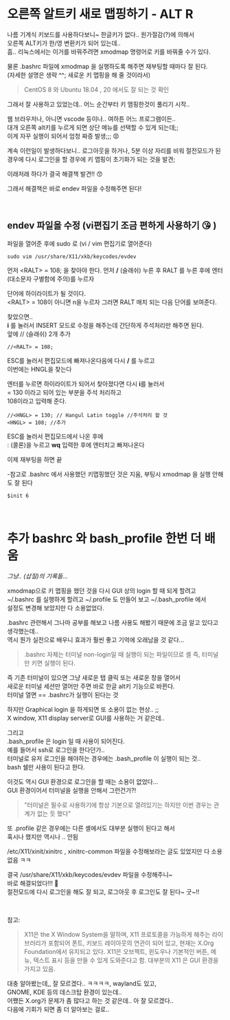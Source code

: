 # 오른쪽 알트키 새로 맵핑하기 - ALT R
나름 기계식 키보드를 사용하다보니~ 한글키가 없다.. 원가절감(?)에 의해서   
오른쪽 ALT키가 한/영 변환키가 되어 있는데..  
흠.. 리눅스에서는 이거를 바꿔주려면 xmodmap 명령어로 키를 바꿔줄 수가 있다.  

물론 .bashrc 파일에 xmodmap 을 실행하도록 해주면 재부팅할 때마다 잘 된다.  
(자세한 설명은 생략 ^^; 새로운 키 맵핑을 해 줄 것이라서)

>CentOS 8 와 Ubuntu 18.04 , 20 에서도 잘 되는 것 확인

그래서 잘 사용하고 있었는데.. 어느 순간부터 키 맴핑한것이 풀리기 시작..

웹 브라우저나, 아니면 vscode 등이나.. 여하튼 어느 프로그램이든..   
대개 오른쪽 alt키를 누르게 되면 상단 메뉴를 선택할 수 있게 되는데;;  
이게 자꾸 실행이 되어서 엄청 짜증 발생;;;  😡

계속 이런일이 발생하다보니..
로그아웃을 하거나, 5분 이상 자리를 비워 절전모드가 된 경우에 다시 로그인을 할 경우에
키 맵핑이 초기화가 되는 것을 발견; 

이래저래 하다가 결국 해결책 발견!! 😙

그래서 해결책은 바로 endev 파일을 수정해주면 된다!  

<br>

## endev 파일을 수정 (vi편집기 조금 편하게 사용하기 😘 )

파일을 열어준 후에 sudo 로 (vi / vim 편집기로 열어준다)
```
sudo vim /usr/share/X11/xkb/keycodes/evdev
```

먼저 <RALT\> = 108; 을 찾아야 한다. 
먼저 **/** (슬래쉬) 누른 후 RALT 를 누른 후에 엔터 (대소문자 구별함에 주의)를 누르자

단어에 하이라이트가 될 것이다.  
<RALT\> = 108이 아니면 n을 누르자 그러면 RALT 매치 되는 다음 단어를 보여준다.   

찾았으면..  
**i** 를 눌러서 INSERT 모드로 수정을 해주는데 간단하게 주석처리만 해주면 된다.  
앞에 // (슬래쉬) 2개 추가
```
//<RALT> = 108;
```

ESC를 눌러서 편집모드에 빠져나온다음에 다시 **/** 를 누르고   
이번에는 HNGL을 찾는다 

엔터를 누르면 하이라이트가 되어서 찾아졌다면 다시 **i**를 눌러서  
<HNGL> = 130 이라고 되어 있는 부분을 주석 처리하고   
108이라고 입력해 준다.

```
//<HNGL> = 130; // Hangul Latin toggle //주석처리 할 것
<HNGL> = 108; //추가
```

ESC를 눌러서 편집모드에서 나온 후에     
: (콜론)을 누르고 **wq** 입력한 후에 엔터치고 빠져나온다

이제 재부팅을 하면 끝

-참고로 .bashrc 에서 사용했던 키맵핑했던 것은 지움, 부팅시 xmodmap 을 실행 안해도 잘 된다

```
$init 6
```

<br>

# 추가 bashrc 와 bash_profile 한번 더 배움
*그냥.. (삽질)의 기록들...*

xmodmap으로 키 맵핑을 했던 것을 다시 GUI 상의 login 할 때 되게 할려고  
~/.bashrc 를 실행하게 할려고 ~/.profile 도 만들어 보고 ~/.bash_profile 에서   
설정도 변경해 보았지만 다 소용없었다. 

.bashrc 관련해서 그나마 공부를 해보고 나름 사용도 해봤기 때문에 조금 알고 있다고 생각했는데..  
역시 뭔가 실전으로 배우니 효과가 훨씬 좋고 기억에 오래남을 것 같다...

> .bashrc 자체는 터미널 non-login일 때 실행이 되는 파일이므로 셸 즉, 터미널만 키면 실행이 된다. 

즉 기존 터미널이 있으면 그냥 새로운 탭 클릭 또는 새로운 창을 열어서   
새로운 터미널 세션만 열어만 주면 바로 한글 alt키 기능으로 바뀐다.   
터미널 열면 == .bashrc가 실행이 된다는 것

하지만 Graphical login 을 하게되면 또 소용이 없는 현상.. ;;  
X window, X11 display server로 GUI를 사용하는 거 같은데..  

그리고   
.bash_profile 은 login 일 때 사용이 되어진다.   
예를 들어서 ssh로 로그인을 한다던가..  
터미널로 유저 로그인을 해야하는 경우에는 .bash_profile 이 실행이 되는 것..  
bash 쉘만 사용이 된다고 한다.  

이것도 역시 GUI 환경으로 로그인을 할 때는 소용이 없었다...   
GUI 환경이어서 터미널을 실행을 안해서 그런건가?!

> "터미널은 필수로 사용하기에 항상 기본으로 열려있기는 하지만 이번 경우는 관계가 없는 듯 했다"


또 .profile 같은 경우에는 다른 셸에서도 대부분 실행이 된다고 해서   
혹시나 했지만 역시나 .. 안됨

/etc/X11/xinit/xinitrc , xinitrc-common 파일을 수정해보라는 글도 있었지만 다 소용없음 ㅋㅋ

결국 
/usr/share/X11/xkb/keycodes/evdev 파일을 수정해주니~    
바로 해결되었다!!! 🤪  
절전모드에 다시 로그인을 해도 잘 되고, 로그아웃 후 로그인도 잘 된다~ 굿~!!

<br>

참고: 

> X11은 the X Window System을 말하며, X11 프로토콜을 가능하게 해주는 라이브러리가 포함되어 폰트, 키보드 레이아웃의 연관이 되어 있고, 현재는 X.Org Foundation에서 유지되고 있다. X11은 오브젝트, 윈도우나 기본적인 버튼, 메뉴, 텍스트 표시 등을 만들 수 있게 도와준다고 함. 대부분의 X11 은 GUI 환경을 가지고 있음.

대충 알아봤는데,, 잘 모르겠다.. ㅋㅋㅋㅋ, wayland도 있고,  
GNOME, KDE 등의 데스크탑 환경이 있는데..   
어쨌든 X.org가 문제가 좀 많다고 하는 것 같은데.. 아 잘 모르겠다..  
다음에 기회가 되면 좀 더 알아보는 걸로..
